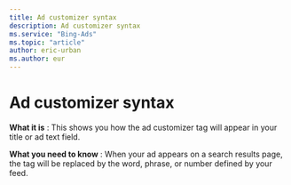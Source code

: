 ```yaml
---
title: Ad customizer syntax
description: Ad customizer syntax
ms.service: "Bing-Ads"
ms.topic: "article"
author: eric-urban
ms.author: eur
---
```


# Ad customizer syntax

**What it is** : This shows you how the ad customizer tag will appear in your title or ad text field.

**What you need to know** : When your ad appears on a search results page, the tag will be replaced by the word, phrase, or number defined by your feed.



